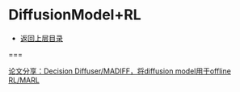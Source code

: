 # DiffusionModel+RL

* [返回上层目录](../reinforcement-learning.md)



===

[论文分享：Decision Diffuser/MADIFF，将diffusion model用于offline RL/MARL](https://zhuanlan.zhihu.com/p/636874513)

